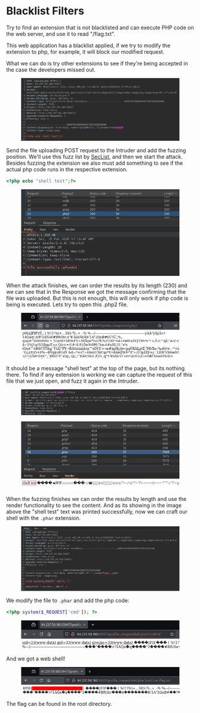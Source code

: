 # Blacklist Filters

Try to find an extension that is not blacklisted and can execute PHP code on the web server, and use it to read "/flag.txt".

This web application has a blacklist applied, if we try to modify the extension to php, for example, it will block our modified request.

What we can do is try other extensions to see if they're being accepted in the case the developers missed out.

<figure><img src="../../../.gitbook/assets/image (3) (1) (1) (1).png" alt=""><figcaption></figcaption></figure>

Send the file uploading POST request to the Intruder and add the fuzzing position. We'll use this fuzz list by [SecList](https://github.com/danielmiessler/SecLists/blob/master/Discovery/Web-Content/web-extensions.txt), and then we start the attack. Besides fuzzing the extension we also must add something to see if the actual php code runs in the respective extension.

```php
<?php echo "shell test";?>
```

<figure><img src="../../../.gitbook/assets/image (1) (1) (1) (1).png" alt=""><figcaption></figcaption></figure>

When the attack finishes, we can order the results by its length (230) and we can see that in the Response we got the message confirming that the file was uploaded. But this is not enough, this will only work if php code is being is executed. Lets try to open this .php2 file.

<figure><img src="../../../.gitbook/assets/image (4) (1) (1) (1).png" alt=""><figcaption></figcaption></figure>

It should be a message "shell test" at the top of the page, but its nothing there. To find if any extension is working we can capture the request of this file that we just open, and fuzz it again in the Intruder.

<figure><img src="../../../.gitbook/assets/image (5) (1) (1) (1).png" alt=""><figcaption></figcaption></figure>

<figure><img src="../../../.gitbook/assets/image (6) (1) (1) (1).png" alt=""><figcaption></figcaption></figure>

When the fuzzing finishes we can order the results by length and use the render functionality to see the content. And as its showing in the image above the "shell test" text was printed successfully, now we can craft our shell with the `.phar` extension.

<figure><img src="../../../.gitbook/assets/image (7) (1) (1).png" alt=""><figcaption></figcaption></figure>

We modify the file to `.phar` and add the php code:

```php
<?php system($_REQUEST['cmd']); ?>
```

<figure><img src="../../../.gitbook/assets/image (8) (1) (1).png" alt=""><figcaption></figcaption></figure>

And we got a web shell!&#x20;

<figure><img src="../../../.gitbook/assets/image (9) (1) (1).png" alt=""><figcaption></figcaption></figure>

The flag can be found in the root directory.

